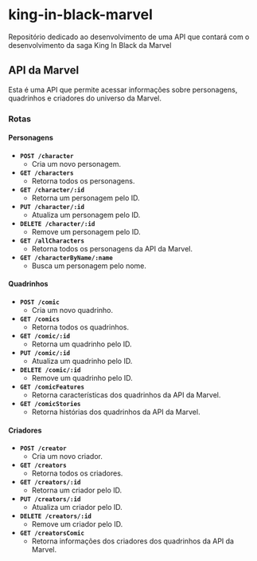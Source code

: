# king-in-black-marvel
 Repositório dedicado ao desenvolvimento de uma API que contará com o desenvolvimento da saga King In Black da Marvel

## API da Marvel

Esta é uma API que permite acessar informações sobre personagens, quadrinhos e criadores do universo da Marvel.

### Rotas

#### Personagens

- **`POST /character`**
  - Cria um novo personagem.
- **`GET /characters`**
  - Retorna todos os personagens.
- **`GET /character/:id`**
  - Retorna um personagem pelo ID.
- **`PUT /character/:id`**
  - Atualiza um personagem pelo ID.
- **`DELETE /character/:id`**
  - Remove um personagem pelo ID.
- **`GET /allCharacters`**
  - Retorna todos os personagens da API da Marvel.
- **`GET /characterByName/:name`**
  - Busca um personagem pelo nome.

#### Quadrinhos

- **`POST /comic`**
  - Cria um novo quadrinho.
- **`GET /comics`**
  - Retorna todos os quadrinhos.
- **`GET /comic/:id`**
  - Retorna um quadrinho pelo ID.
- **`PUT /comic/:id`**
  - Atualiza um quadrinho pelo ID.
- **`DELETE /comic/:id`**
  - Remove um quadrinho pelo ID.
- **`GET /comicFeatures`**
  - Retorna características dos quadrinhos da API da Marvel.
- **`GET /comicStories`**
  - Retorna histórias dos quadrinhos da API da Marvel.

#### Criadores

- **`POST /creator`**
  - Cria um novo criador.
- **`GET /creators`**
  - Retorna todos os criadores.
- **`GET /creators/:id`**
  - Retorna um criador pelo ID.
- **`PUT /creators/:id`**
  - Atualiza um criador pelo ID.
- **`DELETE /creators/:id`**
  - Remove um criador pelo ID.
- **`GET /creatorsComic`**
  - Retorna informações dos criadores dos quadrinhos da API da Marvel.